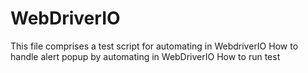 # WebDriverIO
This file comprises a test script for automating in WebdriverIO
How to handle alert popup by automating in WebDriverIO
How to run test 
